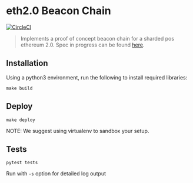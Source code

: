# eth2.0 Beacon Chain
[![CircleCI](https://circleci.com/gh/ethereum/beacon_chain.svg?style=svg)](https://circleci.com/gh/ethereum/beacon_chain)
> Implements a proof of concept beacon chain for a sharded pos ethereum 2.0. Spec in progress can be found [here](https://notes.ethereum.org/SCIg8AH5SA-O4C1G1LYZHQ?view).

## Installation
Using a python3 environment, run the following to install required libraries:
```
make build
```

## Deploy
```
make deploy
```

NOTE: We suggest using virtualenv to sandbox your setup.

## Tests
```
pytest tests
```

Run with `-s` option for detailed log output
